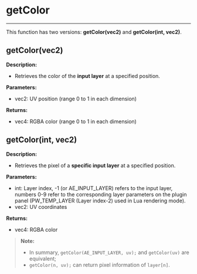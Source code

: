 # getColor
---
This function has two versions: **getColor(vec2)** and **getColor(int, vec2)**.

## getColor(vec2)
**Description:**

- Retrieves the color of the **input layer** at a specified position.

**Parameters:**
- vec2: UV position (range 0 to 1 in each dimension)

**Returns:**

- vec4: RGBA color (range 0 to 1 in each dimension)

## getColor(int, vec2)
**Description:**

- Retrieves the pixel of a **specific input layer** at a specified position.

**Parameters:**

- int: Layer index, -1 (or AE_INPUT_LAYER) refers to the input layer, numbers 0-9 refer to the corresponding layer parameters on the plugin panel (PW_TEMP_LAYER (Layer index-2) used in Lua rendering mode).
- vec2: UV coordinates

**Returns:**

- vec4: RGBA color

>**Note:**
>
>- In summary, ```getColor(AE_INPUT_LAYER, uv);``` and ```getColor(uv)``` are equivalent;
>- ```getColor(n, uv);``` can return pixel information of `layer[n]`.